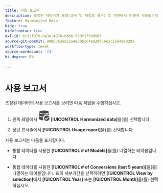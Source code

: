 ```yaml
---
title: 사용 보고서
description: 조정된 데이터가 모델(교육 및 채점의 경우) 및 전환에서 어떻게 사용되는지 알아보십시오.
feature: Harmonized Data
hide: true
hidefromtoc: true
exl-id: 6c32f978-8a3e-4878-bb6b-550f1750d6b7
source-git-commit: 9085363e951a4e306c64ad28f56e2c15b4a6029a
workflow-type: tm+mt
source-wordcount: '73'
ht-degree: 0%

---
```


# 사용 보고서

조정된 데이터의 사용 보고서를 보려면 다음 작업을 수행하십시오.

1. 왼쪽 레일에서 ![DataSearch](/help/assets//icons/DataCheck.svg) **[!UICONTROL Harmonized data]**&#x200B;을(를) 선택합니다.

1. 상단 표시줄에서 **[!UICONTROL Usage report]**&#x200B;을(를) 선택합니다.

사용 보고서는 다음을 표시합니다.

* 통합 데이터를 사용한 **[!UICONTROL # of Models]**&#x200B;을(를) 나열하는 테이블입니다.

* 통합 데이터를 사용한 **[!UICONTROL # of Conversions (last 5 years)]**&#x200B;을(를) 나열하는 테이블입니다. 표의 세부기간을 선택하려면 **[!UICONTROL View by selection]**&#x200B;에서 **[!UICONTROL Year]** 또는 **[!UICONTROL Month]**&#x200B;을(를) 선택하십시오.

